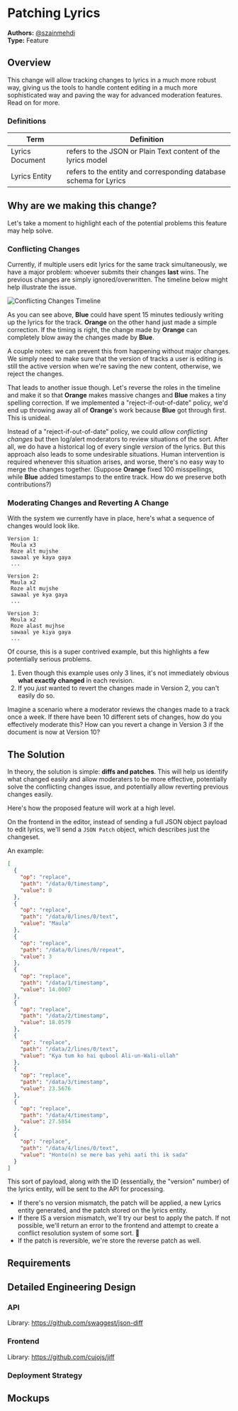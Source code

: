 # Patching Lyrics
**Authors:** [@szainmehdi](https://github.com/szainmehdi)  
**Type:** Feature

## Overview
This change will allow tracking changes to lyrics in a much more robust way, giving us the tools to handle content editing in a much more sophisticated way and paving the way for advanced moderation features. Read on for more.

### Definitions
<!-- 
Define terms used in this document, if not obvious. 
Remove this section if unnecessary. 
-->

| Term            | Definition                                                        |
| --------------- | ----------------------------------------------------------------- |
| Lyrics Document | refers to the JSON or Plain Text content of the lyrics model      |
| Lyrics Entity   | refers to the entity and corresponding database schema for Lyrics |

## Why are we making this change?

Let's take a moment to highlight each of the potential problems this feature may help solve.

### Conflicting Changes

Currently, if multiple users edit lyrics for the same track simultaneously, we have a major problem: whoever submits their changes **last** wins. The previous changes are simply ignored/overwritten. The timeline below might help illustrate the issue.

![Conflicting Changes Timeline](./why-1-conflicting-changes.jpg)

As you can see above, **Blue** could have spent 15 minutes tediously writing up the lyrics for the track. **Orange** on the other hand just made a simple correction. If the timing is right, the change made by **Orange** can completely blow away the changes made by **Blue**.

A couple notes: we can prevent this from happening without major changes. We simply need to make sure that the version of tracks a user is editing is still the active version when we're saving the new content, otherwise, we reject the changes.

That leads to another issue though. Let's reverse the roles in the timeline and make it so that **Orange** makes massive changes and **Blue** makes a tiny spelling correction. If we implemented a "reject-if-out-of-date" policy, we'd end up throwing away all of **Orange**'s work because **Blue** got through first. This is unideal.

Instead of a "reject-if-out-of-date" policy, we could _allow  conflicting changes_ but then log/alert moderators to review situations of the sort. After all, we do have a historical log of every single _version_ of the lyrics. But this approach also leads to some undesirable situations. Human intervention is required whenever this situation arises, and worse, there's no easy way to merge the changes together. (Suppose **Orange** fixed 100 misspellings, while **Blue** added timestamps to the entire track. How do we preserve both contributions?)

### Moderating Changes and Reverting A Change
With the system we currently have in place, here's what a sequence of changes would look like. 

```
Version 1:
 Moula x3
 Roze alt mujshe
 sawaal ye kaya gaya
 ...
   
Version 2:
 Maula x2
 Roze alt mujshe
 sawaal ye kya gaya
 ...
  
Version 3:
 Moula x2
 Roze alast mujhse
 sawaal ye kiya gaya
 ...
```

Of course, this is a super contrived example, but this highlights a few potentially serious problems.

1. Even though this example uses only 3 lines, it's not immediately obvious **what exactly changed** in each revision.
2. If you _just_ wanted to revert the changes made in Version 2, you can't easily do so.

Imagine a scenario where a moderator reviews the changes made to a track once a week. If there have been 10 different sets of changes, how do you effectively moderate this? How can you revert a change in Version 3 if the document is now at Version 10?

## The Solution

In theory, the solution is simple: **diffs and patches**. This will help us identify what changed easily and allow moderaters to be more effective, potentially solve the conflicting changes issue, and potentially allow reverting previous changes easily.

Here's how the proposed feature will work at a high level.

On the frontend in the editor, instead of sending a full JSON object payload to edit lyrics, we'll send a `JSON Patch` object, which describes just the changeset.

An example: 

```json
[
  {
    "op": "replace",
    "path": "/data/0/timestamp",
    "value": 0
  },
  {
    "op": "replace",
    "path": "/data/0/lines/0/text",
    "value": "Maula"
  },
  {
    "op": "replace",
    "path": "/data/0/lines/0/repeat",
    "value": 3
  },
  {
    "op": "replace",
    "path": "/data/1/timestamp",
    "value": 14.0007
  },
  {
    "op": "replace",
    "path": "/data/2/timestamp",
    "value": 18.0579
  },
  {
    "op": "replace",
    "path": "/data/2/lines/0/text",
    "value": "Kya tum ko hai qubool Ali-un-Wali-ullah"
  },
  {
    "op": "replace",
    "path": "/data/3/timestamp",
    "value": 23.5676
  },
  {
    "op": "replace",
    "path": "/data/4/timestamp",
    "value": 27.5854
  },
  {
    "op": "replace",
    "path": "/data/4/lines/0/text",
    "value": "Honto(n) se mere bas yehi aati thi ik sada"
  }
]
```

This sort of payload, along with the ID (essentially, the "version" number) of the lyrics entity, will be sent to the API for processing. 

- If there's no version mismatch, the patch will be applied, a new Lyrics entity generated, and the patch stored on the lyrics entity.
- If there IS a version mismatch, we'll try our best to apply the patch. If not possible, we'll return an error to the frontend and attempt to create a conflict resolution system of some sort. 🤔
- If the patch is reversible, we're store the reverse patch as well.

## Requirements
<!-- Provide a list of acceptance criteria. Example:
- Engineers can provision a Moderator account.
- Moderators can log in to Nawhas.com with an email address and password.
- Moderators can log out of Nawhas.com to end their session.
- The frontend application can determine if a User is logged in.
- The frontend application can determine if a User is a Moderator.
-->

## Detailed Engineering Design

### API
<!-- Describe any changes necessary to the API to make this feature possible. -->
Library: https://github.com/swaggest/json-diff

### Frontend
<!-- Describe any changes necessary to the Vue app to make this feature possible. -->
Library: https://github.com/cujojs/jiff



### Deployment Strategy
<!-- Describe rollout strategy. -->

## Mockups
<!-- Attach relevant mockups here. Links to Figma are also appropriate. -->